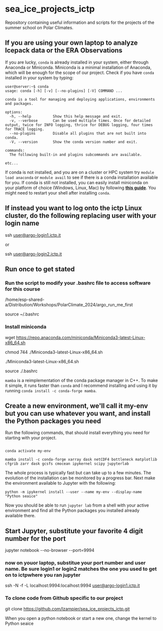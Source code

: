 # sea_ice_projects_ictp

Repository containing useful information and scripts for the projects of the summer school on Polar Climates.

## If you are using your own laptop to analyze Icepack data or the ERA Observations

If you are lucky, `conda` is already installed in your system, either through Anaconda or Miniconda. Miniconda is a minimal installation of Anaconda, which will be enough for the scope of our project. Check if you have `conda` installed in your system by typing:

```
user@server:~$ conda
usage: conda [-h] [-v] [--no-plugins] [-V] COMMAND ...

conda is a tool for managing and deploying applications, environments and packages.

options:
  -h, --help          Show this help message and exit.
  -v, --verbose       Can be used multiple times. Once for detailed output, twice for INFO logging, thrice for DEBUG logging, four times for TRACE logging.
  --no-plugins        Disable all plugins that are not built into conda.
  -V, --version       Show the conda version number and exit.

commands:
  The following built-in and plugins subcommands are available.

etc...
```
If conda is not installed, and you are on a cluster or HPC system try `module load anaconda` or `module avail` to see if there is a conda installation available for you. If conda is still not installed, you can easily install miniconda on your platform of choice (Windows, Linux, Mac) by following [**this guide**](https://docs.anaconda.com/miniconda/). You might need to restart your shell after installing `conda`. 


## If instead you want to log onto the ictp Linux cluster, do the following replacing user with your login name

ssh user@argo-login1.ictp.it

or 

ssh user@argo-login2.ictp.it

## Run once to get stated

### Run the script to modify your .bashrc file to access software for this course

/home/esp-shared-a/Distribution/Workshops/PolarClimate_2024/argo_run_me_first

source ~/.bashrc

### Install miniconda

wget https://repo.anaconda.com/miniconda/Miniconda3-latest-Linux-x86_64.sh

chmod 744 ./Miniconda3-latest-Linux-x86_64.sh

./Miniconda3-latest-Linux-x86_64.sh

source ./.bashrc


`mamba` is a reimplementation of the conda package manager in C++. To make it simple, it runs faster than `conda` and I recommend installing and using it by running `conda install -c conda-forge mamba`.

## Create a new environment, we'll call it my-env but you can use whatever you want, and install the Python packages you need

Run the following commands, that should install everything you need for starting with your project.

```

conda activate my-env

mamba install -c conda-forge xarray dask netCDF4 bottleneck matplotlib cfgrib zarr dask gcsfs cmocean ipykernel scipy jupyterlab
```

The whole process is typically fast but can take up to a few minutes. The evolution of the installation can be monitored by a progress bar. Next make the environment available to Jupyter with the following:

```
python -m ipykernel install --user --name my-env --display-name "Python seaice"     
```


Now you should be able to run `jupyter lab` from a shell with your active environment and find all the Python packages you installed already available there.


## Start Jupyter, substitute your favorite 4 digit number for the port

jupyter notebook --no-browser --port=9994

### now on youor laptop, substitue your port number and user name. Be sure login1 or login2 matches the one you used to get on to  ictpwhere you ran jupyter

ssh -N -f -L localhost:9994:localhost:9994 user@argo-login1.ictp.it
 


### To clone code from Github specific to our project

git clone https://github.com/lzampier/sea_ice_projects_ictp.git

When you open a python notebook or start a new one, change the kernel to Python seaice
